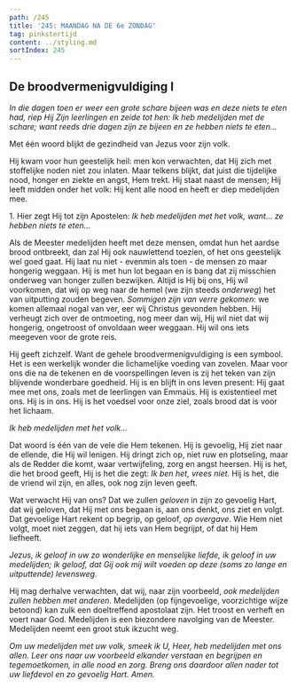 ```yaml
---
path: /245
title: '245: MAANDAG NA DE 6e ZONDAG'
tag: pinkstertijd
content: ../styling.md
sortIndex: 245
---
```


## De broodvermenigvuldiging I

_In die dagen toen er weer een grote schare bijeen was en deze niets te eten had, riep Hij Zijn leerlingen en zeide tot hen: Ik heb medelijden met de schare; want reeds drie dagen zijn ze bijeen en ze hebben niets te eten..._

Met één woord blijkt de gezindheid van Jezus voor zijn volk.

Hij kwam voor hun geestelijk heil: men kon verwachten, dat Hij zich met stoffelijke noden niet zou inlaten. Maar telkens blijkt, dat juist die tijdelijke nood, honger en ziekte en angst, Hem trekt. Hij staat naast de mensen; Hij leeft midden onder het volk: Hij kent alle nood en heeft er diep medelijden mee.

1\. Hier zegt Hij tot zijn Apostelen: _Ik heb medelijden met het volk, want... ze hebben niets te eten..._

Als de Meester medelijden heeft met deze mensen, omdat hun het aardse brood ontbreekt, dan zal Hij ook nauwlettend toezien, of het ons geestelijk wel goed gaat. Hij laat nu niet - evenmin als toen - de mensen zo maar hongerig weggaan. Hij is met hun lot begaan en is bang dat zij misschien onderweg van honger zullen bezwijken. Altijd is Hij bij ons, Hij wil voorkomen, dat wij op weg naar de hemel (we zijn steeds _onderweg_) het van uitputting zouden begeven. _Sommigen zijn van verre gekomen_: we komen allemaal nogal van ver, eer wij Christus gevonden hebben. Hij verheugt zich over de ontmoeting, nog meer dan wij, Hij wil niet dat wij hongerig, ongetroost of onvoldaan weer weggaan. Hij wil ons iets meegeven voor de grote reis.

Hij geeft zichzelf. Want de gehele broodvermenigvuldiging is een symbool. Het is een werkelijk wonder die lichamelijke voeding van zovelen. Maar voor ons die na de tekenen en de voorspellingen leven is zij het teken van zijn blijvende wonderbare goedheid. Hij is en blijft in ons leven present: Hij gaat mee met ons, zoals met de leerlingen van Emmaüs. Hij is existentieel met ons. Hij is in ons. Hij is het voedsel voor onze ziel, zoals brood dat is voor het lichaam.

_Ik heb medelijden met het volk..._

Dat woord is één van de vele die Hem tekenen. Hij is gevoelig, Hij ziet naar de ellende, die Hij wil lenigen. Hij dringt zich op, niet ruw en plotseling, maar als de Redder die komt, waar vertwijfeling, zorg en angst heersen. Hij is het, die het brood geeft, Hij is het die zegt: _Ik ben het, vrees niet._ Hij is het, die de vriend wil zijn, en alles, ook nog zijn leven geeft.

Wat verwacht Hij van ons? Dat we zullen _geloven_ in zijn zo gevoelig Hart, dat wij geloven, dat Hij met ons begaan is, aan ons denkt, ons ziet en volgt. Dat gevoelige Hart rekent op begrip, op geloof, _op overgave_. Wie Hem niet volgt, moet niet zeggen, dat hij iets van Hem begrijpt, of dat hij Hem liefheeft.

_Jezus, ik geloof in uw zo wonderlijke en menselijke liefde, ik geloof in uw medelijden; ik geloof, dat Gij ook mij wilt voeden op deze (soms zo lange en uitputtende) levensweg._

Hij mag derhalve verwachten, dat wij, naar zijn voorbeeld, _ook medelijden zullen hebben met anderen_. Medelijden (op fijngevoelige, voorzichtige wijze betoond) kan zulk een doeltreffend apostolaat zijn. Het troost en verheft en voert naar God. Medelijden is een biezondere navolging van de Meester. Medelijden neemt een groot stuk ikzucht weg.

_Om uw medelijden met uw volk, smeek ik U, Heer, heb medelijden met ons allen. Leer ons naar uw voorbeeld elkander verstaan en begrijpen en tegemoetkomen, in alle nood en zorg. Breng ons daardoor allen nader tot uw liefdevol en zo gevoelig Hart. Amen._
